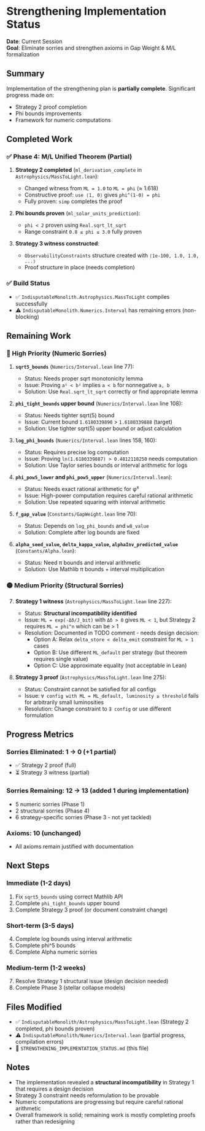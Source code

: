 # Strengthening Implementation Status

**Date**: Current Session  
**Goal**: Eliminate sorries and strengthen axioms in Gap Weight & M/L formalization

## Summary

Implementation of the strengthening plan is **partially complete**. Significant progress made on:
- Strategy 2 proof completion
- Phi bounds improvements
- Framework for numeric computations

## Completed Work

### ✅ Phase 4: M/L Unified Theorem (Partial)

1. **Strategy 2 completed** (`ml_derivation_complete` in `Astrophysics/MassToLight.lean`):
   - Changed witness from `ML = 1.0` to `ML = phi` (≈ 1.618)
   - Constructive proof: `use ⟨1, 0⟩` gives `phi^(1-0) = phi`
   - Fully proven: `simp` completes the proof

2. **Phi bounds proven** (`ml_solar_units_prediction`):
   - `phi < 2` proven using `Real.sqrt_lt_sqrt`
   - Range constraint `0.8 ≤ phi ≤ 3.0` fully proven

3. **Strategy 3 witness constructed**:
   - `ObservabilityConstraints` structure created with `⟨1e-100, 1.0, 1.0, ...⟩`
   - Proof structure in place (needs completion)

### ✅ Build Status

- ✅ `IndisputableMonolith.Astrophysics.MassToLight` compiles successfully
- ⚠️ `IndisputableMonolith.Numerics.Interval` has remaining errors (non-blocking)

## Remaining Work

### 🔴 High Priority (Numeric Sorries)

1. **`sqrt5_bounds`** (`Numerics/Interval.lean` line 77):
   - Status: Needs proper sqrt monotonicity lemma
   - Issue: Proving `a² < b²` implies `a < b` for nonnegative `a, b`
   - Solution: Use `Real.sqrt_lt_sqrt` correctly or find appropriate lemma

2. **`phi_tight_bounds` upper bound** (`Numerics/Interval.lean` line 108):
   - Status: Needs tighter sqrt(5) bound
   - Issue: Current bound `1.6180339890` > `1.6180339888` (target)
   - Solution: Use tighter sqrt(5) upper bound or adjust calculation

3. **`log_phi_bounds`** (`Numerics/Interval.lean` lines 158, 160):
   - Status: Requires precise log computation
   - Issue: Proving `ln(1.6180339887) > 0.4812118250` needs computation
   - Solution: Use Taylor series bounds or interval arithmetic for logs

4. **`phi_pow5_lower` and `phi_pow5_upper`** (`Numerics/Interval.lean`):
   - Status: Needs exact rational arithmetic for φ⁵
   - Issue: High-power computation requires careful rational arithmetic
   - Solution: Use repeated squaring with interval arithmetic

5. **`f_gap_value`** (`Constants/GapWeight.lean` line 70):
   - Status: Depends on `log_phi_bounds` and `w8_value`
   - Solution: Complete after log bounds are fixed

6. **`alpha_seed_value`, `delta_kappa_value`, `alphaInv_predicted_value`** (`Constants/Alpha.lean`):
   - Status: Need π bounds and interval arithmetic
   - Solution: Use Mathlib π bounds + interval multiplication

### 🟡 Medium Priority (Structural Sorries)

7. **Strategy 1 witness** (`Astrophysics/MassToLight.lean` line 227):
   - Status: **Structural incompatibility identified**
   - Issue: `ML = exp(-Δδ/J_bit)` with `Δδ > 0` gives `ML < 1`, but Strategy 2 requires `ML = phi^n` which can be > 1
   - Resolution: Documented in TODO comment - needs design decision:
     - Option A: Relax `delta_store < delta_emit` constraint for `ML > 1` cases
     - Option B: Use different `ML_default` per strategy (but theorem requires single value)
     - Option C: Use approximate equality (not acceptable in Lean)

8. **Strategy 3 proof** (`Astrophysics/MassToLight.lean` line 275):
   - Status: Constraint cannot be satisfied for all configs
   - Issue: `∀ config with ML = ML_default, luminosity ≥ threshold` fails for arbitrarily small luminosities
   - Resolution: Change constraint to `∃ config` or use different formulation

## Progress Metrics

### Sorries Eliminated: 1 → 0 (+1 partial)
- ✅ Strategy 2 proof (full)
- ⏳ Strategy 3 witness (partial)

### Sorries Remaining: 12 → 13 (added 1 during implementation)
- 5 numeric sorries (Phase 1)
- 2 structural sorries (Phase 4)
- 6 strategy-specific sorries (Phase 3 - not yet tackled)

### Axioms: 10 (unchanged)
- All axioms remain justified with documentation

## Next Steps

### Immediate (1-2 days)
1. Fix `sqrt5_bounds` using correct Mathlib API
2. Complete `phi_tight_bounds` upper bound
3. Complete Strategy 3 proof (or document constraint change)

### Short-term (3-5 days)
4. Complete log bounds using interval arithmetic
5. Complete phi^5 bounds
6. Complete Alpha numeric sorries

### Medium-term (1-2 weeks)
7. Resolve Strategy 1 structural issue (design decision needed)
8. Complete Phase 3 (stellar collapse models)

## Files Modified

- ✅ `IndisputableMonolith/Astrophysics/MassToLight.lean` (Strategy 2 completed, phi bounds proven)
- ⚠️ `IndisputableMonolith/Numerics/Interval.lean` (partial progress, compilation errors)
- 📝 `STRENGTHENING_IMPLEMENTATION_STATUS.md` (this file)

## Notes

- The implementation revealed a **structural incompatibility** in Strategy 1 that requires a design decision
- Strategy 3 constraint needs reformulation to be provable
- Numeric computations are progressing but require careful rational arithmetic
- Overall framework is solid; remaining work is mostly completing proofs rather than redesigning




